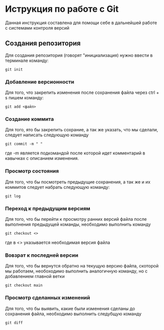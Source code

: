 # Иструкция по работе с Git

Данная инструкция составлена для помощи себе в дальнейшей работе с системами контроля версий

## Создания репозитория

Для создания репозитория (говорят "инициализация) нужно ввести в терминале команду:

    git init

### Добавление версионности

Для того, что закрепить изменения после сохранения файла через ctrl + s пишем команду:

    git add <файл>

### Создание коммита

Для того, ято бы закрепить сохрание, а так же указать, что мы сделали, следует написать следующую команду

    git commit -m " "

где -m является подкомандой после которой идет комментарий в кавычках с описанием изменения.

### Просмотр состояния 

Для того, что бы посмотреть предыдущие сохранения, а так же и их коммитов следует набрать следующую команду:

    git log

### Переход к предыдущим версиям

Для того, что бы перейти к просмотру ранних версий файла после выполнения предыдущей команды, необходимо выполнить команду

    git checkout <>

где в <> указывается необходимая версия файла

### Вовзрат к последней версии

Для того, что бы вернутся обратно на текущую версию файла, скоторой мы работаем, необоходимо выполнить аналогичную команду, но с добавлением главной ветки

    git checkout main

### Просмотр сделанных изменений

Для того, что бы выявить, какие были изменения сделаны до сохранения файла, необходимо выполнить следубщую команду

    git diff
